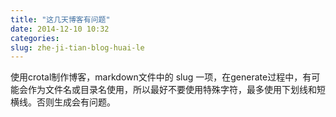 ```yaml
---
title: "这几天博客有问题"
date: 2014-12-10 10:32
categories:
slug: zhe-ji-tian-blog-huai-le
---
```


使用crotal制作博客，markdown文件中的 slug 一项，在generate过程中，有可能会作为文件名或目录名使用，所以最好不要使用特殊字符，最多使用下划线和短横线。否则生成会有问题。